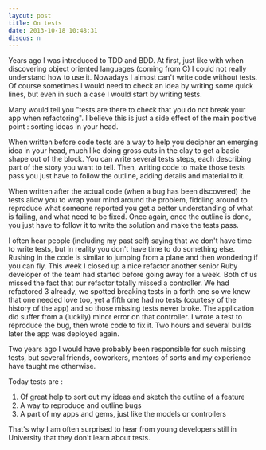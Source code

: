 ```yaml
---
layout: post
title: On tests
date: 2013-10-18 10:48:31
disqus: n
---
```


Years ago I was introduced to TDD and BDD. At first, just like with when discovering object oriented languages (coming from C) I could not really understand how to use it.
Nowadays I almost can't write code without tests. Of course sometimes I would need to check an idea by writing some quick lines, but even in such a case I would start by writing tests.

Many would tell you "tests are there to check that you do not break your app when refactoring". I believe this is just a side effect of the main positive point : sorting ideas in your head.

When written before code tests are a way to help you decipher an emerging idea in your head, much like doing gross cuts in the clay to get a basic shape out of the block. You can write several tests steps, each describing part of the story you want to tell. Then, writing code to make those tests pass you just have to follow the outline, adding details and material to it.

When written after the actual code (when a bug has been discovered) the tests allow you to wrap your mind around the problem, fiddling around to reproduce what someone reported you get a better understanding of what is failing, and what need to be fixed. Once again, once the outline is done, you just have to follow it to write the solution and make the tests pass.

I often hear people (including my past self) saying that we don't have time to write tests, but in reality you don't have time to do something else. Rushing in the code is similar to jumping from a plane and then wondering if you can fly.
This week I closed up a nice refactor another senior Ruby developer of the team had started before going away for a week. Both of us missed the fact that our refactor totally missed a controller. We had refactored 3 already, we spotted breaking tests in a forth one so we knew that one needed love too, yet a fifth one had no tests (courtesy of the history of the app) and so those missing tests never broke.
The application did suffer from a (luckily) minor error on that controller. I wrote a test to reproduce the bug, then wrote code to fix it. Two hours and several builds later the app was deployed again.

Two years ago I would have probably been responsible for such missing tests, but several friends, coworkers, mentors of sorts and my experience have taught me otherwise.

Today tests are :

1. Of great help to sort out my ideas and sketch the outline of a feature
2. A way to reproduce and outline bugs
3. A part of my apps and gems, just like the models or controllers

That's why I am often surprised to hear from young developers still in University that they don't learn about tests.
